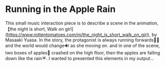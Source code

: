  # Running in the Apple Rain
 This small music interaction piece is to describe a scene in the animation, 【the night is short, Walk on girl](https://www.rottentomatoes.com/m/the_night_is_short_walk_on_girl), by Masaaki Yuasa.
 In the story, the protagonist is always running forwards🏃‍♀️ and the world would change🔊 as she moving on. and in one of the scene, two boxes of apples🍎 crashed on the high floor, then the apples are falling down like the rain☔️. I wanted to presented this elements in my output...
